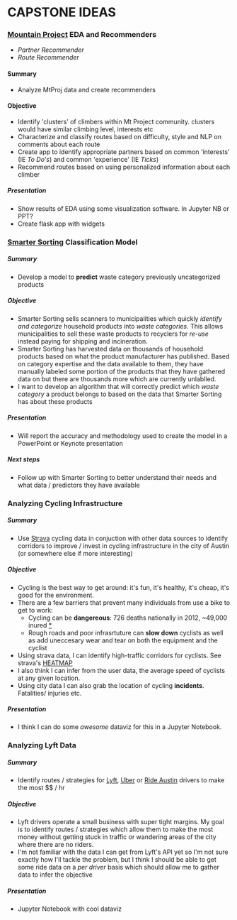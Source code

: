 # CAPSTONE IDEAS

### [Mountain Project](www.mountainproject.com) EDA and Recommenders
  - *Partner Recommender*
  - *Route Recommender*

#### Summary
- Analyze MtProj data and create recommenders


#### Objective
- Identify 'clusters' of climbers within Mt Project community. clusters would have similar climbing level, interests etc
- Characterize and classify routes based on difficulty, style and NLP on comments about each route
- Create app to identify appropriate partners based on common 'interests' (IE  *To Do's*) and common 'experience' (IE *Ticks*)
- Recommend routes based on using personalized information about each climber


##### Presentation
- Show results of EDA using some visualization software. In Jupyter NB or PPT?
- Create flask app with widgets



### [Smarter Sorting](http://smartersorting.com/#top) Classification Model
##### Summary
- Develop a model to **predict** waste category previously uncategorized products
##### Objective
- Smarter Sorting sells scanners to municipalities which quickly *identify and categorize* household products into *waste categories*. This allows municipalities to sell these waste products to recyclers for *re-use* instead paying for shipping and incineration.
- Smarter Sorting has harvested data on thousands of household products based on what the product manufacturer has published. Based on category expertise and the data available to them, they have manually labeled some portion of the products that they have gathered data on but there are thousands more which are currently unlablled.
- I want to develop an algorithm that will correctly predict which *waste category* a product belongs to based on the data that Smarter Sorting has about these products

##### Presentation
- Will report the accuracy and methodology used to create the model in a PowerPoint or Keynote presentation

##### Next steps
- Follow up with Smarter Sorting to better understand their needs and what data / predictors  they have available

### Analyzing Cycling Infrastructure

##### Summary
- Use [Strava](www.strava.com) cycling data in conjuction with other data sources to identify corridors to improve / invest in cycling infrastructure in the city of Austin (or somewhere else if more interesting)

##### Objective
- Cycling is the best way to get around: it's fun, it's healthy, it's cheap, it's good for the environment.
- There are a few barriers that prevent many individuals from use a bike to get to work:
    - Cycling can be **dangereous**: 726 deaths nationally in 2012, ~49,000 inured [*](https://www.herrmanandherrman.com/bicycle-accidents-lawyers/texas-bicycle-accident-statistics/)
    - Rough roads and poor infrasrtuture can **slow down** cyclists as well as add uneccesary wear and tear on both the equipment and the cyclist
- Using strava data, I can identify high-traffic corridors for cyclists. See strava's [HEATMAP](https://www.strava.com/heatmap#12.63/-97.72913/30.25549/hot/all)
- I also think I can infer from the user data, the average speed of cyclists at any given location.
- Using city data I can also grab the location of cycling **incidents**. Fatalities/ injuries etc.


##### Presentation
- I think I can do some *awesome* dataviz for this in a Jupyter Notebook.

### Analyzing Lyft Data

##### Summary
- Identify routes / strategies for [Lyft](https://www.lyft.com/), [Uber](www.uber.com) or [Ride Austin](https://www.rideaustin.com/) drivers to make the most $$ / hr

##### Objective
- Lyft drivers operate a small business with super tight margins. My goal is to identify routes / strategies which allow them to make the most money without getting stuck in traffic or wandering areas of the city where there are no riders.
- I'm not familiar with the data I can get from Lyft's API yet so I'm not sure exactly how I'll tackle the problem, but I think I should be able to get some ride data on a *per driver* basis which should allow me to gather data to infer the objective

##### Presentation
- Jupyter Notebook with cool dataviz
